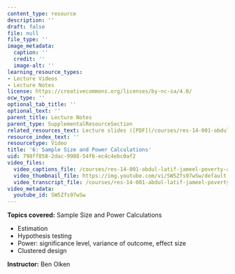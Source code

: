 ```yaml
---
content_type: resource
description: ''
draft: false
file: null
file_type: ''
image_metadata:
  caption: ''
  credit: ''
  image-alt: ''
learning_resource_types:
- Lecture Videos
- Lecture Notes
license: https://creativecommons.org/licenses/by-nc-sa/4.0/
ocw_type: ''
optional_tab_title: ''
optional_text: ''
parent_title: Lecture Notes
parent_type: SupplementalResourceSection
related_resources_text: Lecture slides ([PDF](/courses/res-14-001-abdul-latif-jameel-poverty-action-lab-executive-training-evaluating-social-programs-2009-spring-2009/resources/lecture6))
resource_index_text: ''
resourcetype: Video
title: '6: Sample Size and Power Calculations'
uid: 798ff858-2dac-9988-54f6-ec4c4ebc0af2
video_files:
  video_captions_file: /courses/res-14-001-abdul-latif-jameel-poverty-action-lab-executive-training-evaluating-social-programs-2009-spring-2009/c70975d7e56155a9824e9758bb1edec0_SW5Zfs97wSw.vtt
  video_thumbnail_file: https://img.youtube.com/vi/SW5Zfs97wSw/default.jpg
  video_transcript_file: /courses/res-14-001-abdul-latif-jameel-poverty-action-lab-executive-training-evaluating-social-programs-2009-spring-2009/23810bb78c28d8507c97601e997e107c_SW5Zfs97wSw.pdf
video_metadata:
  youtube_id: SW5Zfs97wSw
---
```


**Topics covered:** Sample Size and Power Calculations

*   Estimation
*   Hypothesis testing
*   Power: significance level, variance of outcome, effect size
*   Clustered design

**Instructor:** Ben Olken